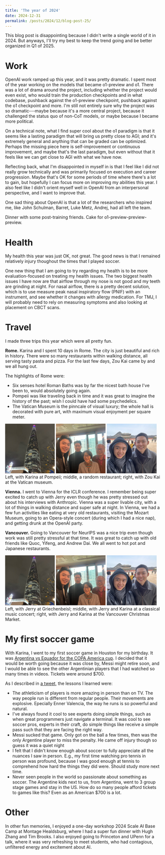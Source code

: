 ```yaml
---
title: 'The year of 2024'
date: 2024-12-31
permalink: /posts/2024/12/blog-post-25/
---
```


This blog post is disappointing because I didn't write a single world of it in 2024. But anyways, I'll try my best to keep the trend going and be better organized in Q1 of 2025.

# Work

OpenAI work ramped up this year, and it was pretty dramatic. I spent most of the year working on the models that became o1-preview and o1. There was a lot of drama around the project, including whether the project would even exist, who would train the production checkpoints and in what codebase, pushback against the o1-preview checkpoint, pushback against the o1 checkpoint and more. I'm still not entirely sure why the project was so dramatic---maybe because it's a more central project, because it challenged the status quo of non-CoT models, or maybe because I became more political.

On a technical note, what I find super cool about the o1 paradigm is that it seems like a lasting paradigm that will bring us pretty close to AGI; and it's extremely general and anything that can be graded can be optimized. Perhaps the missing piece here is self-improvement or continuous improvement, and maybe that's the last paradigm, but even without that it feels like we can get close to AGI with what we have now.

Reflecting back, what I'm disappointed in myself in is that I feel like I did not really grow technically and was primarily focused on execution and career progression. Maybe that's OK for some periods of time where there's a lot to gain, but hopefully I can focus more on improving my abilities this year. I also feel like I didn't orient myself well in OpenAI from an interpersonal perspective, and I want to improve that.

One sad thing about OpenAI is that a lot of the researchers who inspired me, like John Schulman, Barret, Luke Metz, Andrej, had all left the team.

Dinner with some post-training friends. Cake for o1-preview-preview-preview.

# Health

My health this year was just OK, not great. The good news is that I remained relatively injury thoughout the times that I played soccer.

One new thing that I am going to try regarding my health is to be more evaluation-focused on treating my health issues. The two biggest health issues I have now are that airflow through my nose is not good and my teeth are grinding at night. For nasal airflow, there is a pretty decent solution, which is to use measure peak nasal inspiratory flow (PNIF) with an instrument, and see whether it changes with allergy medication. For TMJ, I will probably need to rely on measuring symptoms and also looking at placement on CBCT scans.

# Travel

I made three trips this year which were all pretty fun. 

**Rome.** Karina and I spent 10 days in Rome. The city is just beautiful and rich in history. There were so many restaurants within walking distance, all serving tasty pasta and pizza. For the last few days, Zou Kai came by and we all hung out.

The highlights of Rome were:
- Six senses hotel Roman Baths was by far the nicest bath house I've been to, would absolutely going again.
- Pompeii was like traveling back in time and it was great to imagine the history of the past; wish I could have had some psychedelics.
- The Vatican Museum is the pinncale of visual luxury; the whole hall is decorated with pure art, with maximum visual enjoyment per square meter.

<img src='/images/IMG_7160.jpeg' width="32%">
<img src='/images/IMG_7250.jpeg' width="32%">
<img src='/images/IMG_7227.jpeg' width="32%">
Left, with Karina at Pompeii; middle, a random restaurant; right, with Zou Kai at the Vatican museum.

**Vienna.** I went to Vienna for the ICLR conference. I remember being super excited to catch up with Jerry even though he was pretty stressed out about his interviews with Anthropic. Vienna was a super livable city, with a lot of things in walking distance and super safe at night. In Vienna, we had a few fun activities like eating at very old restaurants, visiting the Mozart Museum, going to an Opera-style concert (during which I had a nice nap), and getting drunk at the OpenAI party.

**Vancouver.** Going to Vancouver for NeurIPS was a nice trip even though work was still pretty stressful at that time. It was great to catch up with old friends like Quoc, Yifeng, and Andrew Dai. We all went to hot pot and Japanese restaurants.

<img src='/images/IMG_7160.jpeg' width="32%">
<img src='/images/IMG_7250.jpeg' width="32%">
<img src='/images/IMG_7227.jpeg' width="32%">
Left, with Jerry at Griechenbeisl; middle, with Jerry and Karina at a classical music concert; right, with Jerry and Karina at the Vancouver Christmas Market.

# My first soccer game

With Karina, I went to my first soccer game in Houston for my birthday. It was [Argentina vs Equador for the COPA America cup](https://youtu.be/uke5ZqQmXns?si=1X_baELX3DJG1sSq). I decided that it would be worth going because it was close by, Messi might retire soon, and I would be able to see the other Argentinian players that I had watched so many times in videos. Tickets were around $700.

As I described in [a tweet](https://x.com/agikoala/status/1812362580788404735), the lessons I learned were:
- The athleticism of players is more amazing in person than on TV. The way people run is different from regular people. Their movements are explosive. Epecially Enner Valencia, the way he runs is so powerful and natural.
- I've always found it cool to see experts doing simple things, such as when great programmers just navigate a terminal. It was cool to see soccer pros, experts in their craft, do simple things like receive a simple pass such that they are facing the right way.
- Messi sucked that game. Only got on the ball a few times, then was the only Argentine player to miss the penalty. He came off injury though so guess it was a quiet night
- I felt that I didn't know enough about soccer to fully appreciate all the nuances I saw in person. E.g., my first time watching pro tennis in person was profound, because I was good enough at tennis to comprehend how hard the things they did were. Should study more next time.
- Never seen people in the world so passionate about something as soccer. The Argentine kids next to us, from Argentina, went to 3 group stage games and stay in the US. How do so many people afford tickets to games like this? Even as an American $700 is a lot.

# Other

In other fun memories, I enjoyed a one-day workshop 2024 Scale AI Base Camp at Montage Healdsburg, where I had a super fun dinner with Hugh Zhang and Tim Brooks. I also enjoyed going to Princeton and UPenn for a talk, where it was very refreshing to meet students, who had contagious, unfiltered energy and excitement about AI.
